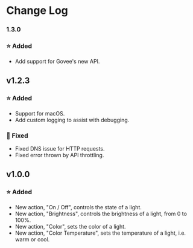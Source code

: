 ﻿# Change Log

### 1.3.0

### ⭐ Added

-   Add support for Govee's new API.

## v1.2.3

### ⭐ Added

-   Support for macOS.
-   Add custom logging to assist with debugging.

### 🐞 Fixed

-   Fixed DNS issue for HTTP requests.
-   Fixed error thrown by API throttling.

## v1.0.0

### ⭐ Added

-   New action, "On / Off", controls the state of a light.
-   New action, "Brightness", controls the brightness of a light, from 0 to 100%.
-   New action, "Color", sets the color of a light.
-   New action, "Color Temperature", sets the temperature of a light, i.e. warm or cool.
